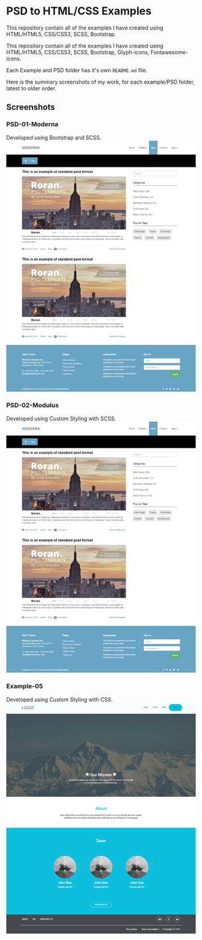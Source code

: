 
# PSD to HTML/CSS Examples
This repository contain all of the examples I have created using HTML/HTML5, CSS/CSS3, SCSS, Bootstrap.

This repository contain all of the examples I have created using HTML/HTML5, CSS/CSS3, SCSS, Bootstrap, Glyph-icons, Fontawesome-icons.

Each Example and PSD folder has it's own `README.md` file.

Here is the summary screenshots of my work, for each example/PSD folder, latest to older order.

## Screenshots

### PSD-01-Moderna
Developed using Bootstrap and SCSS.
![PSD-01-Moderna](https://github.com/anitaaziz/psd-to-html-examples/blob/master/PSD-05-Moderna/screenshot-blog.png)

### PSD-02-Modulus
Developed using Custom Styling with SCSS.
![PSD-01-Modulus](https://github.com/anitaaziz/psd-to-html-examples/blob/master/05-Task/screenshot-blog.png)

### Example-05
Developed using Custom Styling with CSS.
![Example-05](https://github.com/anitaaziz/psd-to-html-examples/blob/master/05-Example/screenshot-main.png)
